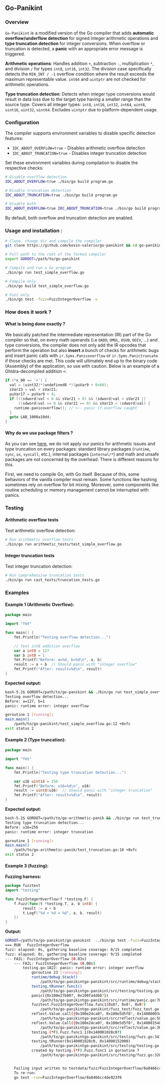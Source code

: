 ## Go-Panikint

### Overview

`Go-Panikint` is a modified version of the Go compiler that adds **automatic overflow/underflow detection** for signed integer arithmetic operations and **type truncation detection** for integer conversions. When overflow or truncation is detected, a **panic** with an appropriate error message is triggered.

**Arithmetic operations**: Handles addition `+`, subtraction `-`, multiplication `*`, and division `/` for types `int8`, `int16`, `int32`. The division case specifically detects the `MIN_INT / -1` overflow condition where the result exceeds the maximum representable value. `int64` and `uintptr` are not checked for arithmetic operations.

**Type truncation detection**: Detects when integer type conversions would result in data loss due to the target type having a smaller range than the source type. Covers all integer types: `int8`, `int16`, `int32`, `int64`, `uint8`, `uint16`, `uint32`, `uint64`. Excludes `uintptr` due to platform-dependent usage.

### Configuration

The compiler supports environment variables to disable specific detection features:

- `IDC_ABOUT_OVERFLOW=true` - Disables arithmetic overflow detection
- `IDC_ABOUT_TRUNCATION=true` - Disables integer truncation detection

Set these environment variables during compilation to disable the respective checks:

```bash
# Disable overflow detection
IDC_ABOUT_OVERFLOW=true ./bin/go build program.go

# Disable truncation detection  
IDC_ABOUT_TRUNCATION=true ./bin/go build program.go

# Disable both
IDC_ABOUT_OVERFLOW=true IDC_ABOUT_TRUNCATION=true ./bin/go build program.go
```

By default, both overflow and truncation detection are enabled.

### Usage and installation :
```bash
# Clone, change dir and compile the compiler
git clone https://github.com/kevin-valerio/go-panikint && cd go-panikint/src && ./make.bash

# Full path to the root of the forked compiler
export GOROOT=/path/to/go-panikint

# Compile and run a Go program
./bin/go run test_simple_overflow.go

# Compile only
./bin/go build test_simple_overflow.go

# Fuzz only
./bin/go test -fuzz=FuzzIntegerOverflow -v
```

### How does it work ?
#### What is being done exactly ?
We basically patched the intermediate representation (IR) part of the Go compiler so that, on every math operands (i.e `OADD`, `OMUL`, `OSUB`, `ODIV`, ...) and type conversions, the compiler does not only add the IR opcodes that perform the operation but also **insert** a bunch of checks for arithmetic bugs and insert panic calls with `ir.Syms.Panicoverflow` or `ir.Syms.Panictruncate` if those checks are met. This code will ultimately end up to the binary code (Assembly) of the application, so use with caution.
Below is an example of a Ghidra-decompiled addition `+`:

```c++
if (*x_00 == '+') {
  val = (uint32)*(undefined8 *)(puVar9 + 0x60);
  sVar23 = val + sVar21;
  puVar17 = puVar9 + 8;
  if (((sdword)val < 0 && sVar21 < 0) && (sdword)val < sVar23 ||
      ((sdword)val >= 0 && sVar21 >= 0) && sVar23 < (sdword)val) {
    runtime.panicoverflow(); // <-- panic if overflow caught
  }
  goto LAB_1000a10d4;
}
```

#### Why do we use package filters ?
As you can see [here](https://github.com/kevin-valerio/go-panikint/blob/0d6340a37c6cc7a3e44c556f8df42e8ec9d1efc8/src/cmd/compile/internal/ssagen/ssa.go#L5258-L5270), we do not apply our panics for arithmetic issues and type truncation on every packages: standard library packages (`runtime`, `sync`, `os`, `syscall`, etc.), internal packages (`internal/*`) and math and unsafe packages are not concerned by the overhead. There is different reasons for this.

First, we need to compile Go, with Go itself. Because of this, some behaviors of the vanilla compiler must remain. Some functions like hashing sometimes rely on overflow for bit mixing. Moreover, some components like routine scheduling or memory management cannot be interrupted with panics.

### Testing

#### Arithmetic overflow tests

Test arithmetic overflow detection:
```bash
# Run arithmetic overflow tests
./bin/go run arithmetic_tests/test_simple_overflow.go
```

#### Integer truncation tests

Test integer truncation detection:
```bash
# Run comprehensive truncation tests
./bin/go run cast_tests/truncation_tests.go
```

### Examples

#### Example 1 (Arithmetic Overflow):

```go
package main

import "fmt"

func main() {
	fmt.Println("Testing overflow detection...")

	// Test int8 addition overflow
	var a int8 = 127
	var b int8 = 1
	fmt.Printf("Before: a=%d, b=%d\n", a, b)
	result := a + b  // Should panic with "integer overflow"
	fmt.Printf("After: result=%d\n", result)
}
```

**Expected output:**

```bash
bash-5.2$ GOROOT=/path/to/go-panikint && ./bin/go run test_simple_overflow.go
Testing overflow detection...
Before: a=127, b=1
panic: runtime error: integer overflow

goroutine 1 [running]:
main.main()
	/path/to/go-panikint/test_simple_overflow.go:12 +0xfc
exit status 2
```

#### Example 2 (Type truncation):

```go
package main

import "fmt"

func main() {
	fmt.Println("Testing type truncation detection...")

	var u16 uint16 = 256
	fmt.Printf("Before: u16=%d\n", u16)
	result := uint8(u16)  // Should panic with "integer truncation"
	fmt.Printf("After: result=%d\n", result)
}
```

**Expected output:**

```bash
bash-5.2$ GOROOT=/path/to/go-arithmetic-panik && ./bin/go run test_truncation.go
Testing type truncation detection...
Before: u16=256
panic: runtime error: integer truncation

goroutine 1 [running]:
main.main()
	/path/to/go-arithmetic-panik/test_truncation.go:10 +0xfc
exit status 2
```

#### Example 3 (fuzzing):
**Fuzzing harness:**
```go
package fuzztest
import "testing"

func FuzzIntegerOverflow(f *testing.F) {
	f.Fuzz(func(t *testing.T, a, b int8) {
		result := a + b
		t.Logf("%d + %d = %d", a, b, result)
	})
}
```

**Output:**
```bash
GOROOT=/path/to/go-panikint/go-panikint  ../bin/go test -fuzz=FuzzIntegerOverflow -v
=== RUN   FuzzIntegerOverflow
fuzz: elapsed: 0s, gathering baseline coverage: 0/15 completed
fuzz: elapsed: 0s, gathering baseline coverage: 9/15 completed
--- FAIL: FuzzIntegerOverflow (0.03s)
    --- FAIL: FuzzIntegerOverflow (0.00s)
        testing.go:1822: panic: runtime error: integer overflow
            goroutine 23 [running]:
            runtime/debug.Stack()
            	/path/to/go-panikintgo-panikint/src/runtime/debug/stack.go:26 +0xc4
            testing.tRunner.func1()
            	/path/to/go-panikintgo-panikint/src/testing/testing.go:1822 +0x220
            panic({0x100e27b00?, 0x100fa4d60?})
            	/path/to/go-panikintgo-panikint/src/runtime/panic.go:783 +0x120
            fuzztest.FuzzIntegerOverflow.func1(0x0?, 0x0?, 0x0?)
            	/path/to/go-panikintgo-panikint/fuzz_test/fuzz_test.go:10 +0xf8
            reflect.Value.call({0x100e24ca0?, 0x100e5d5f8?, 0x14000093e28?}, {0x100dba042, 0x4}, {0x1400012a180, 0x3, 0x0?})
            	/path/to/go-panikintgo-panikint/src/reflect/value.go:581 +0x960
            reflect.Value.Call({0x100e24ca0?, 0x100e5d5f8?, 0x14000154000?}, {0x1400012a180?, 0x100e5ce40?, 0x100d2abf3?})
            	/path/to/go-panikintgo-panikint/src/reflect/value.go:365 +0x94
            testing.(*F).Fuzz.func1.1(0x140001028c0?)
            	/path/to/go-panikintgo-panikint/src/testing/fuzz.go:341 +0x258
            testing.tRunner(0x140001028c0, 0x14000152000)
            	/path/to/go-panikintgo-panikint/src/testing/testing.go:1931 +0xc8
            created by testing.(*F).Fuzz.func1 in goroutine 7
            	/path/to/go-panikintgo-panikint/src/testing/fuzz.go:328 +0x4a4


    Failing input written to testdata/fuzz/FuzzIntegerOverflow/8a8466cc4de923f0
    To re-run:
    go test -run=FuzzIntegerOverflow/8a8466cc4de923f0
```

